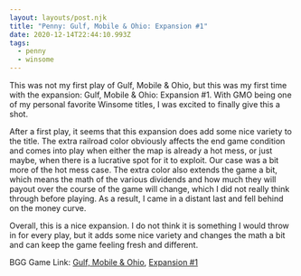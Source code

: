 ```yaml
---
layout: layouts/post.njk
title: "Penny: Gulf, Mobile & Ohio: Expansion #1"
date: 2020-12-14T22:44:10.993Z
tags:
  - penny
  - winsome
---
```

This was not my first play of Gulf, Mobile & Ohio, but this was my first time with the expansion: Gulf, Mobile & Ohio: Expansion #1. With GMO being one of my personal favorite Winsome titles, I was excited to finally give this a shot.

After a first play, it seems that this expansion does add some nice variety to the title. The extra railroad color obviously affects the end game condition and comes into play when either the map is already a hot mess, or just maybe, when there is a lucrative spot for it to exploit. Our case was a bit more of the hot mess case. The extra color also extends the game a bit, which means the math of the various dividends and how much they will payout over the course of the game will change, which I did not really think through before playing. As a result, I came in a distant last and fell behind on the money curve.

Overall, this is a nice expansion. I do not think it is something I would throw in for every play, but it adds some nice variety and changes the math a bit and can keep the game feeling fresh and different.

BGG Game Link: [Gulf, Mobile & Ohio](https://boardgamegeek.com/boardgame/36424/gulf-mobile-ohio), [Expansion #1](https://boardgamegeek.com/boardgameexpansion/43571/gulf-mobile-ohio-expansion-1)